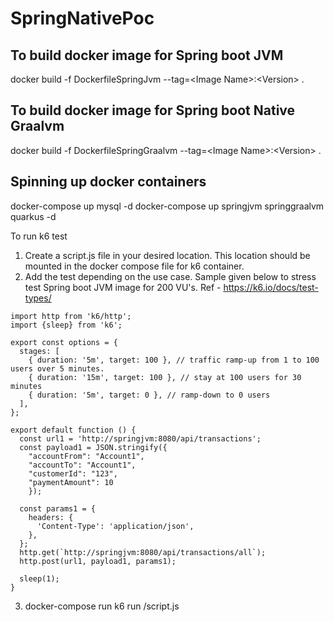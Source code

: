 # SpringNativePoc


## To build docker image for Spring boot JVM

docker build -f DockerfileSpringJvm --tag=\<Image Name\>:\<Version\> .

## To build docker image for Spring boot Native Graalvm

docker build -f DockerfileSpringGraalvm --tag=\<Image Name\>:\<Version\> .

## Spinning up docker containers

docker-compose up mysql -d
docker-compose up springjvm springgraalvm quarkus -d

To run k6 test

1) Create a script.js file in your desired location. This location should be mounted in the docker compose file for k6 container.
2) Add the test depending on the use case. Sample given below to stress test Spring boot JVM image for 200 VU's. Ref - https://k6.io/docs/test-types/
   
```
import http from 'k6/http';
import {sleep} from 'k6';

export const options = {
  stages: [
    { duration: '5m', target: 100 }, // traffic ramp-up from 1 to 100 users over 5 minutes.
    { duration: '15m', target: 100 }, // stay at 100 users for 30 minutes
    { duration: '5m', target: 0 }, // ramp-down to 0 users
  ],
};
  
export default function () {
  const url1 = 'http://springjvm:8080/api/transactions';
  const payload1 = JSON.stringify({
    "accountFrom": "Account1",
    "accountTo": "Account1",
    "customerId": "123",
    "paymentAmount": 10
    });

  const params1 = {
    headers: {
      'Content-Type': 'application/json',
    },
  };
  http.get(`http://springjvm:8080/api/transactions/all`);
  http.post(url1, payload1, params1);

  sleep(1);
}

```
3) docker-compose run k6 run <Location>/script.js
